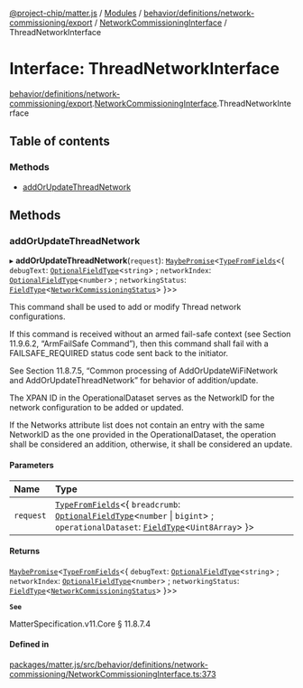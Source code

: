 [@project-chip/matter.js](../README.md) / [Modules](../modules.md) / [behavior/definitions/network-commissioning/export](../modules/behavior_definitions_network_commissioning_export.md) / [NetworkCommissioningInterface](../modules/behavior_definitions_network_commissioning_export.NetworkCommissioningInterface.md) / ThreadNetworkInterface

# Interface: ThreadNetworkInterface

[behavior/definitions/network-commissioning/export](../modules/behavior_definitions_network_commissioning_export.md).[NetworkCommissioningInterface](../modules/behavior_definitions_network_commissioning_export.NetworkCommissioningInterface.md).ThreadNetworkInterface

## Table of contents

### Methods

- [addOrUpdateThreadNetwork](behavior_definitions_network_commissioning_export.NetworkCommissioningInterface.ThreadNetworkInterface.md#addorupdatethreadnetwork)

## Methods

### addOrUpdateThreadNetwork

▸ **addOrUpdateThreadNetwork**(`request`): [`MaybePromise`](../modules/util_export.md#maybepromise)\<[`TypeFromFields`](../modules/tlv_export.md#typefromfields)\<\{ `debugText`: [`OptionalFieldType`](tlv_export.OptionalFieldType.md)\<`string`\> ; `networkIndex`: [`OptionalFieldType`](tlv_export.OptionalFieldType.md)\<`number`\> ; `networkingStatus`: [`FieldType`](tlv_export.FieldType.md)\<[`NetworkCommissioningStatus`](../enums/cluster_export.NetworkCommissioning.NetworkCommissioningStatus.md)\>  }\>\>

This command shall be used to add or modify Thread network configurations.

If this command is received without an armed fail-safe context (see Section 11.9.6.2, “ArmFailSafe
Command”), then this command shall fail with a FAILSAFE_REQUIRED status code sent back to the initiator.

See Section 11.8.7.5, “Common processing of AddOrUpdateWiFiNetwork and AddOrUpdateThreadNetwork” for
behavior of addition/update.

The XPAN ID in the OperationalDataset serves as the NetworkID for the network configuration to be added or
updated.

If the Networks attribute list does not contain an entry with the same NetworkID as the one provided in the
OperationalDataset, the operation shall be considered an addition, otherwise, it shall be considered an
update.

#### Parameters

| Name | Type |
| :------ | :------ |
| `request` | [`TypeFromFields`](../modules/tlv_export.md#typefromfields)\<\{ `breadcrumb`: [`OptionalFieldType`](tlv_export.OptionalFieldType.md)\<`number` \| `bigint`\> ; `operationalDataset`: [`FieldType`](tlv_export.FieldType.md)\<`Uint8Array`\>  }\> |

#### Returns

[`MaybePromise`](../modules/util_export.md#maybepromise)\<[`TypeFromFields`](../modules/tlv_export.md#typefromfields)\<\{ `debugText`: [`OptionalFieldType`](tlv_export.OptionalFieldType.md)\<`string`\> ; `networkIndex`: [`OptionalFieldType`](tlv_export.OptionalFieldType.md)\<`number`\> ; `networkingStatus`: [`FieldType`](tlv_export.FieldType.md)\<[`NetworkCommissioningStatus`](../enums/cluster_export.NetworkCommissioning.NetworkCommissioningStatus.md)\>  }\>\>

**`See`**

MatterSpecification.v11.Core § 11.8.7.4

#### Defined in

[packages/matter.js/src/behavior/definitions/network-commissioning/NetworkCommissioningInterface.ts:373](https://github.com/project-chip/matter.js/blob/5f71eedebdb9fa54338bde320c311bb359b7455d/packages/matter.js/src/behavior/definitions/network-commissioning/NetworkCommissioningInterface.ts#L373)
